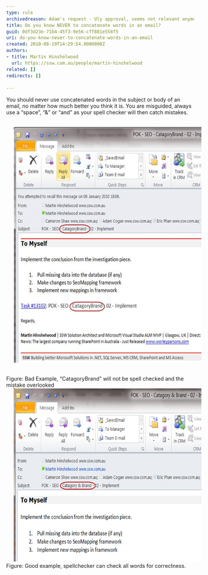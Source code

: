 ```yaml
---
type: rule
archivedreason: Adam's request - Uly approval, seems not relevant anymore
title: Do you know NEVER to concatenate words in an email?
guid: 0df3d23e-71b4-45f3-9e56-cff881e558f5
uri: do-you-know-never-to-concatenate-words-in-an-email
created: 2010-08-19T14:29:54.0000000Z
authors:
- title: Martin Hinshelwood
  url: https://ssw.com.au/people/martin-hinshelwood
related: []
redirects: []

---
```



You should never use concatenated words in the subject or body of an email, no matter how much better you think it is. You are misguided, always use a “space”, “&” or “and” as your spell checker will then catch mistakes. 
<br><excerpt class='endintro'></excerpt><br>
<p><img border="0" src="RuleNeverConcatenateWordsBad.png" alt="clip_image001" title="clip_image001" style="border:0px none;margin:0px 20px;background-image:none;padding-left:0px;width:643px;padding-right:0px;display:inline;height:631px;padding-top:0px;" />  </p>
<div class="ms-rteCustom-FigureBad">Figure: Bad Example, “CatagoryBrand” will not be spell checked and the mistake overlooked </div>
<img border="0" src="RuleNeverConcatenateWordsGood.png" alt="clip_image003" title="clip_image003" style="border:0px none;margin:0px 20px;background-image:none;padding-left:0px;width:680px;padding-right:0px;display:inline;height:464px;padding-top:0px;" /> <div class="ms-rteCustom-FigureGood">Figure: Good example, spellchecker can check all words for correctness.</div>



